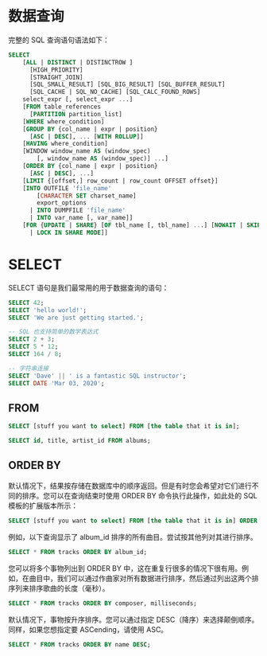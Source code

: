 # 数据查询

完整的 SQL 查询语句语法如下：

```sql
SELECT
    [ALL | DISTINCT | DISTINCTROW ]
      [HIGH_PRIORITY]
      [STRAIGHT_JOIN]
      [SQL_SMALL_RESULT] [SQL_BIG_RESULT] [SQL_BUFFER_RESULT]
      [SQL_CACHE | SQL_NO_CACHE] [SQL_CALC_FOUND_ROWS]
    select_expr [, select_expr ...]
    [FROM table_references
      [PARTITION partition_list]
    [WHERE where_condition]
    [GROUP BY {col_name | expr | position}
      [ASC | DESC], ... [WITH ROLLUP]]
    [HAVING where_condition]
    [WINDOW window_name AS (window_spec)
        [, window_name AS (window_spec)] ...]
    [ORDER BY {col_name | expr | position}
      [ASC | DESC], ...]
    [LIMIT {[offset,] row_count | row_count OFFSET offset}]
    [INTO OUTFILE 'file_name'
        [CHARACTER SET charset_name]
        export_options
      | INTO DUMPFILE 'file_name'
      | INTO var_name [, var_name]]
    [FOR {UPDATE | SHARE} [OF tbl_name [, tbl_name] ...] [NOWAIT | SKIP LOCKED]
      | LOCK IN SHARE MODE]]
```

# SELECT

SELECT 语句是我们最常用的用于数据查询的语句：

```sql
SELECT 42;
SELECT 'hello world!';
SELECT 'We are just getting started.';

-- SQL 也支持简单的数学表达式
SELECT 2 + 3;
SELECT 5 * 12;
SELECT 164 / 8;

-- 字符串连接
SELECT 'Dave' || ' is a fantastic SQL instructor';
SELECT DATE 'Mar 03, 2020';
```

## FROM

```sql
SELECT [stuff you want to select] FROM [the table that it is in];

SELECT id, title, artist_id FROM albums;
```

## ORDER BY

默认情况下，结果按存储在数据库中的顺序返回。但是有时您会希望对它们进行不同的排序。您可以在查询结束时使用 ORDER BY 命令执行此操作，如此处的 SQL 模板的扩展版本所示：

```sql
SELECT [stuff you want to select] FROM [the table that it is in] ORDER BY [column you want to order by];
```

例如，以下查询显示了 album_id 排序的所有曲目。尝试按其他列对其进行排序。

```sql
SELECT * FROM tracks ORDER BY album_id;
```

您可以将多个事物列出到 ORDER BY 中，这在重复行很多的情况下很有用。例如，在曲目中，我们可以通过作曲家对所有数据进行排序，然后通过列出这两个排序列来排序歌曲的长度（毫秒）。

```sql
SELECT * FROM tracks ORDER BY composer, milliseconds;
```

默认情况下，事物按升序排序。您可以通过指定 DESC（降序）来选择颠倒顺序。同样，如果您想指定要 ASCending，请使用 ASC。

```sql
SELECT * FROM tracks ORDER BY name DESC;
```

